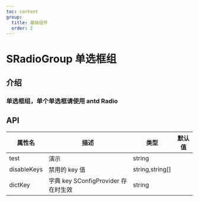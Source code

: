 ```yaml
---
toc: content
group:
  title: 基础组件
  order: 2
---
```


# SRadioGroup 单选框组

## 介绍

### 单选框组，单个单选框请使用 antd Radio

<code src="./demos/index.tsx"></code>

<code src="./demos/disable.tsx"></code>

## API

| 属性名      | 描述                                | 类型            | 默认值 |
| ----------- | ----------------------------------- | --------------- | ------ |
| test        | 演示                                | string          |        |
| disableKeys | 禁用的 key 值                       | string,string[] |        |
| dictKey     | 字典 key SConfigProvider 存在时生效 | string          |        |

